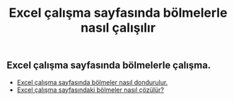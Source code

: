 ﻿---
title: Excel çalışma sayfasında bölmelerle nasıl çalışılır
second_title: Aspose.Cells Cloud Documen
linktitle: Bölme
type: docs
url: /tr/worksheets/panes/
keywords: How to work with panes on an Excel worksheet
description: Aspose.Cells Cloud REST API, bir Excel Çalışma Sayfasındaki bölmelerle çalışmayı destekler. SDK, geliştirme dili türlerini destekler. Android, C#, Go, Java, NodeJS, Perl, PHP, Python, Ruby ve Swift'i içerir
weight: 20
---
## Excel çalışma sayfasında bölmelerle çalışma.

- [Excel çalışma sayfasında bölmeler nasıl dondurulur.](/cells/tr/worksheets/panes/freeze/) 
- [Excel çalışma sayfasındaki bölmeler nasıl çözülür?](/cells/tr/worksheets/panes/unfreeze/) 


